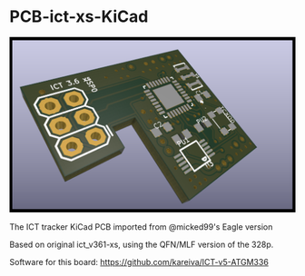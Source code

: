 # PCB-ict-xs-KiCad

![ICT tracker: xs version](ict_v361-xs.png)

The ICT tracker KiCad PCB imported from @micked99's Eagle version

Based on original ict_v361-xs, using the QFN/MLF version of the 328p.

Software for this board: https://github.com/kareiva/ICT-v5-ATGM336

